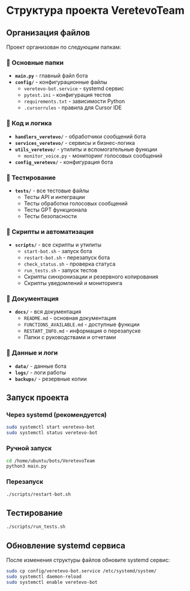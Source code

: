 # Структура проекта VeretevoTeam

## Организация файлов

Проект организован по следующим папкам:

### 📁 Основные папки

- **`main.py`** - главный файл бота
- **`config/`** - конфигурационные файлы
  - `veretevo-bot.service` - systemd сервис
  - `pytest.ini` - конфигурация тестов
  - `requirements.txt` - зависимости Python
  - `.cursorrules` - правила для Cursor IDE

### 📁 Код и логика

- **`handlers_veretevo/`** - обработчики сообщений бота
- **`services_veretevo/`** - сервисы и бизнес-логика
- **`utils_veretevo/`** - утилиты и вспомогательные функции
  - `monitor_voice.py` - мониторинг голосовых сообщений
- **`config_veretevo/`** - конфигурация бота

### 📁 Тестирование

- **`tests/`** - все тестовые файлы
  - Тесты API и интеграции
  - Тесты обработки голосовых сообщений
  - Тесты GPT функционала
  - Тесты безопасности

### 📁 Скрипты и автоматизация

- **`scripts/`** - все скрипты и утилиты
  - `start-bot.sh` - запуск бота
  - `restart-bot.sh` - перезапуск бота
  - `check_status.sh` - проверка статуса
  - `run_tests.sh` - запуск тестов
  - Скрипты синхронизации и резервного копирования
  - Скрипты уведомлений и мониторинга

### 📁 Документация

- **`docs/`** - вся документация
  - `README.md` - основная документация
  - `FUNCTIONS_AVAILABLE.md` - доступные функции
  - `RESTART_INFO.md` - информация о перезапуске
  - Папки с руководствами и отчетами

### 📁 Данные и логи

- **`data/`** - данные бота
- **`logs/`** - логи работы
- **`backups/`** - резервные копии

## Запуск проекта

### Через systemd (рекомендуется)
```bash
sudo systemctl start veretevo-bot
sudo systemctl status veretevo-bot
```

### Ручной запуск
```bash
cd /home/ubuntu/bots/VeretevoTeam
python3 main.py
```

### Перезапуск
```bash
./scripts/restart-bot.sh
```

## Тестирование

```bash
./scripts/run_tests.sh
```

## Обновление systemd сервиса

После изменения структуры файлов обновите systemd сервис:

```bash
sudo cp config/veretevo-bot.service /etc/systemd/system/
sudo systemctl daemon-reload
sudo systemctl enable veretevo-bot
```
